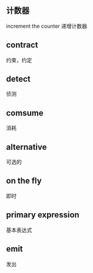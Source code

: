 ## 计数器
increment the counter 递增计数器

## contract
约束，约定

## detect
侦测

## comsume
消耗

## alternative
可选的

## on the fly
即时

## primary expression
基本表达式

## emit
发出